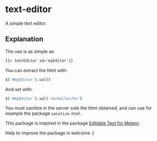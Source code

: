 text-editor
============
A simple text editor.

Explanation
-----------
The use is as simple as:

```html
{{> textEditor id='myEditor'}}
```

You can extract the html with:

```coffee
$('#myEditor').val()
```

And set with:

```coffee
$('#myEditor').val('<b>hello</b>')
```

You must sanitize in the server side the html obtained, and can use for example the package ```sanitize-html```.

This package is inspired in the package [Editable Text for Meteor](https://atmospherejs.com/babrahams/editable-text).

Help to improve the package is welcome :)